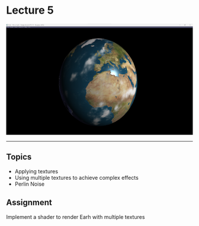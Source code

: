 # Lecture 5

<p align="center">
  <img  src="images/img.png"  height="300" width="550">
</p>

---

## Topics

* Applying textures
* Using multiple textures to achieve complex effects
* Perlin Noise

## Assignment

Implement a shader to render Earh with multiple textures
